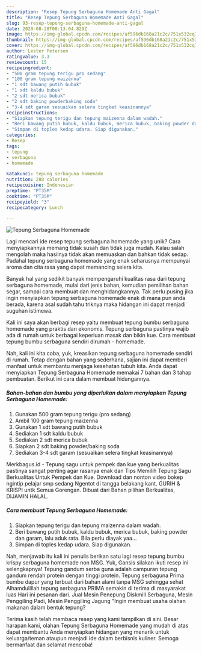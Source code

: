 ```yaml
---
description: "Resep Tepung Serbaguna Homemade Anti Gagal"
title: "Resep Tepung Serbaguna Homemade Anti Gagal"
slug: 93-resep-tepung-serbaguna-homemade-anti-gagal
date: 2020-08-28T08:13:04.829Z
image: https://img-global.cpcdn.com/recipes/af596db168a21c2c/751x532cq70/tepung-serbaguna-homemade-foto-resep-utama.jpg
thumbnail: https://img-global.cpcdn.com/recipes/af596db168a21c2c/751x532cq70/tepung-serbaguna-homemade-foto-resep-utama.jpg
cover: https://img-global.cpcdn.com/recipes/af596db168a21c2c/751x532cq70/tepung-serbaguna-homemade-foto-resep-utama.jpg
author: Lester Peterson
ratingvalue: 3.3
reviewcount: 15
recipeingredient:
- "500 gram tepung terigu pro sedang"
- "100 gram tepung maizenna"
- "1 sdt bawang putih bubuk"
- "1 sdt kaldu bubuk"
- "2 sdt merica bubuk"
- "2 sdt baking powderbaking soda"
- "3-4 sdt garam sesuaikan selera tingkat keasinannya"
recipeinstructions:
- "Siapkan tepung terigu dan tepung maizenna dalam wadah."
- "Beri bawang putih bubuk, kaldu bubuk, merica bubuk, baking powder dan garam, lalu aduk rata. Bila perlu diayak yaa..."
- "Simpan di toples kedap udara. Siap digunakan."
categories:
- Resep
tags:
- tepung
- serbaguna
- homemade

katakunci: tepung serbaguna homemade 
nutrition: 288 calories
recipecuisine: Indonesian
preptime: "PT35M"
cooktime: "PT35M"
recipeyield: "3"
recipecategory: Lunch

---
```



![Tepung Serbaguna Homemade](https://img-global.cpcdn.com/recipes/af596db168a21c2c/751x532cq70/tepung-serbaguna-homemade-foto-resep-utama.jpg)

Lagi mencari ide resep tepung serbaguna homemade yang unik? Cara menyiapkannya memang tidak susah dan tidak juga mudah. Kalau salah mengolah maka hasilnya tidak akan memuaskan dan bahkan tidak sedap. Padahal tepung serbaguna homemade yang enak seharusnya mempunyai aroma dan cita rasa yang dapat memancing selera kita.

Banyak hal yang sedikit banyak mempengaruhi kualitas rasa dari tepung serbaguna homemade, mulai dari jenis bahan, kemudian pemilihan bahan segar, sampai cara membuat dan menghidangkannya. Tak perlu pusing jika ingin menyiapkan tepung serbaguna homemade enak di mana pun anda berada, karena asal sudah tahu triknya maka hidangan ini dapat menjadi suguhan istimewa.

Kali ini saya akan berbagi resep yaitu membuat tepung bumbu serbaguna homemade yang praktis dan ekonomis. Tepung serbaguna pastinya wajib ada di rumah untuk berbagai keperluan masak dan bikin kue. Cara membuat tepung bumbu serbaguna sendiri dirumah - homemade.


Nah, kali ini kita coba, yuk, kreasikan tepung serbaguna homemade sendiri di rumah. Tetap dengan bahan yang sederhana, sajian ini dapat memberi manfaat untuk membantu menjaga kesehatan tubuh kita. Anda dapat menyiapkan Tepung Serbaguna Homemade memakai 7 bahan dan 3 tahap pembuatan. Berikut ini cara dalam membuat hidangannya.

<!--inarticleads1-->

##### Bahan-bahan dan bumbu yang diperlukan dalam menyiapkan Tepung Serbaguna Homemade:

1. Gunakan 500 gram tepung terigu (pro sedang)
1. Ambil 100 gram tepung maizenna
1. Gunakan 1 sdt bawang putih bubuk
1. Sediakan 1 sdt kaldu bubuk
1. Sediakan 2 sdt merica bubuk
1. Siapkan 2 sdt baking powder/baking soda
1. Sediakan 3-4 sdt garam (sesuaikan selera tingkat keasinannya)


Merkbagus.id - Tepung sagu untuk pempek dan kue yang berkualitas pastinya sangat penting agar rasanya enak dan Tips Memilih Tepung Sagu Berkualitas Untuk Pempek dan Kue. Download dan nonton video bokep ngintip pelajar smp sedang Ngentot di tangga belakang kant. GURIH &amp; KRISPI untk Semua Gorengan. Dibuat dari Bahan pilihan Berkualitas, DIJAMIN HALAL. 

<!--inarticleads2-->

##### Cara membuat Tepung Serbaguna Homemade:

1. Siapkan tepung terigu dan tepung maizenna dalam wadah.
1. Beri bawang putih bubuk, kaldu bubuk, merica bubuk, baking powder dan garam, lalu aduk rata. Bila perlu diayak yaa...
1. Simpan di toples kedap udara. Siap digunakan.


Nah, menjawab itu kali ini penulis berikan satu lagi resep tepung bumbu krispy serbaguna homemade non MSG. Yuk, Gansis silakan ikuti resep ini selengkapnya! Tepung gandum serba guna adalah campuran tepung gandum rendah protein dengan tinggi protein. Tepung serbaguna Prima bumbu dapur yang terbuat dari bahan alami tanpa MSG sehingga sehat Alhamdulillah tepung serbaguna PRIMA semakin di terima di masyarakat luas Hari ini pesanan dari. Jual Mesin Penepung Diskmill Serbaguna, Mesin Penggiling Padi, Mesin Penggiling Jagung &#34;Ingin membuat usaha olahan makanan dalam bentuk tepung? 

Terima kasih telah membaca resep yang kami tampilkan di sini. Besar harapan kami, olahan Tepung Serbaguna Homemade yang mudah di atas dapat membantu Anda menyiapkan hidangan yang menarik untuk keluarga/teman ataupun menjadi ide dalam berbisnis kuliner. Semoga bermanfaat dan selamat mencoba!
